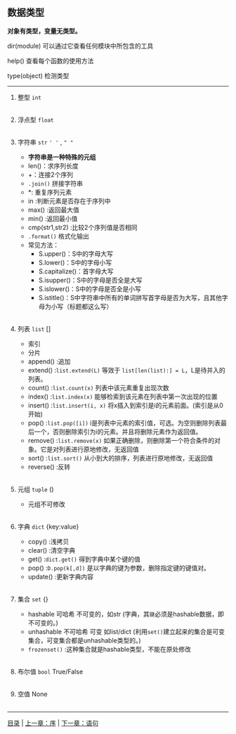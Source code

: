 ## 数据类型


**对象有类型，变量无类型。**

dir(module) 可以通过它查看任何模块中所包含的工具

help() 查看每个函数的使用方法

type(object) 检测类型

-----

1. 整型 `int`
<br><br>

2. 浮点型 `float`
<br><br>

3. 字符串 `str` `' '` , `" "`

    * **字符串是一种特殊的元组**
    * len()：求序列长度
    * +：连接2个序列
    * `.join()` 拼接字符串
    * *: 重复序列元素
    * in :判断元素是否存在于序列中
    * max() :返回最大值
    * min() :返回最小值
    * cmp(str1,str2) :比较2个序列值是否相同
    * `.format()` 格式化输出
    * 常见方法：
        * S.upper()：S中的字母大写
        * S.lower()：S中的字母小写
        * S.capitalize()：首字母大写
        * S.isupper()：S中的字母是否全是大写
        * S.islower()：S中的字母是否全是小写
        * S.istitle()：S中字符串中所有的单词拼写首字母是否为大写，且其他字母为小写（标题都这么写）
<br><br>

4. 列表 `list` []
    * 索引
    * 分片
    * append() :追加
    * extend() :`list.extend(L)` 等效于 `list[len(list):] = L`，L是待并入的列表。
    * count() :`list.count(x)` 列表中该元素重复出现次数
    * index() :`list.index(x)` 能够检索到该元素在列表中第一次出现的位置
    * insert() :`list.insert(i, x)` 将x插入到索引是i的元素前面。(索引是从0开始)
    * pop() :`list.pop([i])` i是列表中元素的索引值，可选。为空则删除列表最后一个，否则删除索引为i的元素。并且将删除元素作为返回值。
    * remove() :`list.remove(x)` 如果正确删除，则删除第一个符合条件的对象。它是对列表进行原地修改，无返回值
    * sort() :`list.sort()` 从小到大的排序，列表进行原地修改，无返回值
    * reverse() :反转
<br><br>

5. 元组 `tuple` ()
    * 元组不可修改
<br><br>

6. 字典 `dict` {key:value}
    * copy() :浅拷贝
    * clear() :清空字典
    * get() :`dict.get()` 得到字典中某个键的值
    * pop() :`D.pop(k[,d])` 是以字典的键为参数，删除指定键的键值对。
    * update() :更新字典内容
<br><br>

7. 集合 `set` {}
    * hashable 可哈希 不可变的，如str (字典，其`键`必须是hashable数据，即不可变的。)
    * unhashable 不可哈希 可变 如list/dict (利用`set()`建立起来的集合是可变集合，可变集合都是unhashable类型的。)
    * `frozenset()` :这种集合就是hashable类型，不能在原处修改
<br><br>

8. 布尔值 `bool` True/False
<br><br>

9. 空值 None
<br><br>

-----

[目录](https://github.com/ykqmain/Learning-Python-with-Git) | [上一章：序](https://github.com/ykqmain/Learning-Python-with-Git/blob/master/text/0.md) | [下一章：语句](https://github.com/ykqmain/Learning-Python-with-Git/blob/master/text/2.md)